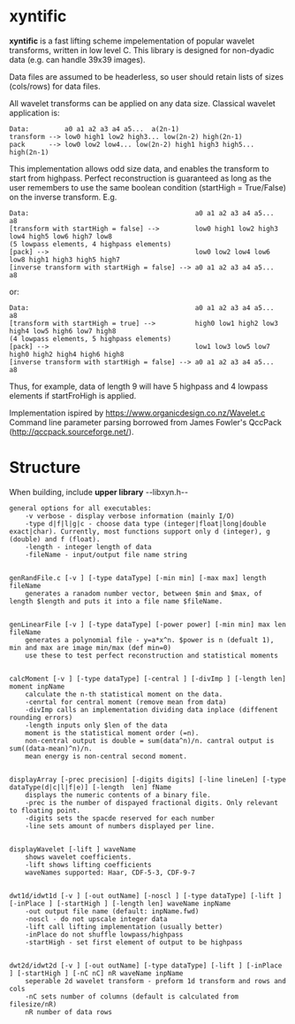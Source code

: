 # xyntific
**xyntific** is a fast lifting scheme impelementation of popular wavelet transforms, written in low level C. This library is designed for non-dyadic data (e.g. can handle 39x39 images).

Data files are assumed to be headerless, so user should retain lists of sizes (cols/rows) for data files. 

All wavelet transforms can be applied on any data size. Classical wavelet application is:

    Data:         a0 a1 a2 a3 a4 a5...  a(2n-1)
    transform --> low0 high1 low2 high3... low(2n-2) high(2n-1)  
    pack      --> low0 low2 low4... low(2n-2) high1 high3 high5... high(2n-1)

This implementation allows odd size data, and enables the transform to start from highpass. Perfect reconstruction is guaranteed as long as the user remembers to use the same boolean condition (startHigh = True/False) on the inverse transform. E.g.  

    Data:                                          a0 a1 a2 a3 a4 a5...  a8  
    [transform with startHigh = false] -->         low0 high1 low2 high3 low4 high5 low6 high7 low8  
    (5 lowpass elements, 4 highpass elements)  
    [pack] -->                                     low0 low2 low4 low6 low8 high1 high3 high5 high7  
    [inverse transform with startHigh = false] --> a0 a1 a2 a3 a4 a5...  a8  

or:

    Data:                                          a0 a1 a2 a3 a4 a5...  a8  
    [transform with startHigh = true] -->          high0 low1 high2 low3 high4 low5 high6 low7 high8  
    (4 lowpass elements, 5 highpass elements)  
    [pack] -->                                     low1 low3 low5 low7 high0 high2 high4 high6 high8  
    [inverse transform with startHigh = false] --> a0 a1 a2 a3 a4 a5...  a8  


Thus, for example, data of length 9 will have 5 highpass and 4 lowpass elements if startFroHigh is applied.

Implementation ispired by https://www.organicdesign.co.nz/Wavelet.c  
Command line parameter parsing borrowed from James Fowler's QccPack (http://qccpack.sourceforge.net/).  


# Structure
When building, include **upper library** --libxyn.h--

    general options for all executables:  
        -v verbose - display verbose information (mainly I/O)
        -type d|f|l|g|c - choose data type (integer|float|long|double exact|char). Currently, most functions support only d (integer), g (double) and f (float).  
        -length - integer length of data
        -fileName - input/output file name string  


    genRandFile.c [-v ] [-type dataType] [-min min] [-max max] length fileName  
        generates a ranadom number vector, between $min and $max, of length $length and puts it into a file name $fileName.  


    genLinearFile [-v ] [-type dataType] [-power power] [-min min] max len fileName  
        generates a polynomial file - y=a*x^n. $power is n (defualt 1), min and max are image min/max (def min=0)
        use these to test perfect reconstruction and statistical moments


    calcMoment [-v ] [-type dataType] [-central ] [-divImp ] [-length len] moment inpName  
        calculate the n-th statistical moment on the data.  
        -cenrtal for central moment (remove mean from data)  
        -divImp calls an implementation dividing data inplace (diffenent rounding errors)  
        -length inputs only $len of the data  
        moment is the statistical moment order (=n).  
        non-central output is double = sum(data^n)/n. cantral output is sum((data-mean)^n)/n.  
        mean energy is non-central second moment.  


    displayArray [-prec precision] [-digits digits] [-line lineLen] [-type  dataType(d|c|l|f|e)] [-length  len] fName
        displays the numeric contents of a binary file. 
        -prec is the number of dispayed fractional digits. Only relevant to floating point.
        -digits sets the spacde reserved for each number
        -line sets amount of numbers displayed per line.


    displayWavelet [-lift ] waveName
        shows wavelet coefficients.
        -lift shows lifting coefficients
        waveNames supported: Haar, CDF-5-3, CDF-9-7


    dwt1d/idwt1d [-v ] [-out outName] [-noscl ] [-type dataType] [-lift ] [-inPlace ] [-startHigh ] [-length len] waveName inpName
        -out output file name (default: inpName.fwd)
        -noscl - do not upscale integer data
        -lift call lifting implementation (usually better)
        -inPlace do not shuffle lowpass/highpass
        -startHigh - set first element of output to be highpass


    dwt2d/idwt2d [-v ] [-out outName] [-type dataType] [-lift ] [-inPlace ] [-startHigh ] [-nC nC] nR waveName inpName
        seperable 2d wavelet transform - preform 1d transform and rows and cols
        -nC sets number of columns (default is calculated from filesize/nR)
        nR number of data rows


